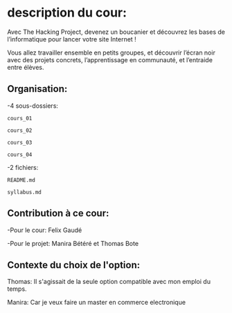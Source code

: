 #  description du cour:


Avec The Hacking Project, devenez un boucanier et découvrez les bases de l’informatique pour lancer votre site Internet !

Vous allez travailler ensemble en petits groupes, et découvrir l’écran noir avec des projets concrets, l’apprentissage en communauté, et l’entraide entre élèves.

## Organisation:

-4 sous-dossiers:

    cours_01

    cours_02

    cours_03

    cours_04

-2 fichiers:

    README.md

    syllabus.md

## Contribution à ce cour:
-Pour le cour: Felix Gaudé

-Pour le projet: Manira Bétéré et Thomas Bote

## Contexte du choix de l'option:

Thomas: Il s'agissait de la seule option compatible avec mon emploi du temps.

Manira: Car je veux faire un master en commerce electronique
